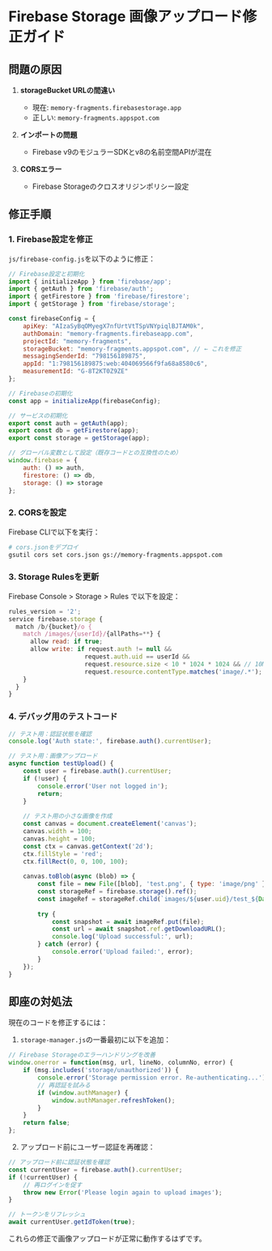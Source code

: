 # Firebase Storage 画像アップロード修正ガイド

## 問題の原因

1. **storageBucket URLの間違い**
   - 現在: `memory-fragments.firebasestorage.app`
   - 正しい: `memory-fragments.appspot.com`

2. **インポートの問題**
   - Firebase v9のモジュラーSDKとv8の名前空間APIが混在

3. **CORSエラー**
   - Firebase Storageのクロスオリジンポリシー設定

## 修正手順

### 1. Firebase設定を修正

`js/firebase-config.js`を以下のように修正：

```javascript
// Firebase設定と初期化
import { initializeApp } from 'firebase/app';
import { getAuth } from 'firebase/auth';
import { getFirestore } from 'firebase/firestore';
import { getStorage } from 'firebase/storage';

const firebaseConfig = {
    apiKey: "AIzaSyBqOMyegX7nfUrtVtTSpVNYpiqlBJTAM0k",
    authDomain: "memory-fragments.firebaseapp.com",
    projectId: "memory-fragments",
    storageBucket: "memory-fragments.appspot.com", // ← これを修正
    messagingSenderId: "798156189875",
    appId: "1:798156189875:web:404069566f9fa68a8580c6",
    measurementId: "G-8T2KT0Z9ZE"
};

// Firebaseの初期化
const app = initializeApp(firebaseConfig);

// サービスの初期化
export const auth = getAuth(app);
export const db = getFirestore(app);
export const storage = getStorage(app);

// グローバル変数として設定（既存コードとの互換性のため）
window.firebase = {
    auth: () => auth,
    firestore: () => db,
    storage: () => storage
};
```

### 2. CORSを設定

Firebase CLIで以下を実行：

```bash
# cors.jsonをデプロイ
gsutil cors set cors.json gs://memory-fragments.appspot.com
```

### 3. Storage Rulesを更新

Firebase Console > Storage > Rules で以下を設定：

```javascript
rules_version = '2';
service firebase.storage {
  match /b/{bucket}/o {
    match /images/{userId}/{allPaths=**} {
      allow read: if true;
      allow write: if request.auth != null && 
                     request.auth.uid == userId &&
                     request.resource.size < 10 * 1024 * 1024 && // 10MB以下
                     request.resource.contentType.matches('image/.*');
    }
  }
}
```

### 4. デバッグ用のテストコード

```javascript
// テスト用：認証状態を確認
console.log('Auth state:', firebase.auth().currentUser);

// テスト用：画像アップロード
async function testUpload() {
    const user = firebase.auth().currentUser;
    if (!user) {
        console.error('User not logged in');
        return;
    }
    
    // テスト用の小さな画像を作成
    const canvas = document.createElement('canvas');
    canvas.width = 100;
    canvas.height = 100;
    const ctx = canvas.getContext('2d');
    ctx.fillStyle = 'red';
    ctx.fillRect(0, 0, 100, 100);
    
    canvas.toBlob(async (blob) => {
        const file = new File([blob], 'test.png', { type: 'image/png' });
        const storageRef = firebase.storage().ref();
        const imageRef = storageRef.child(`images/${user.uid}/test_${Date.now()}.png`);
        
        try {
            const snapshot = await imageRef.put(file);
            const url = await snapshot.ref.getDownloadURL();
            console.log('Upload successful:', url);
        } catch (error) {
            console.error('Upload failed:', error);
        }
    });
}
```

## 即座の対処法

現在のコードを修正するには：

1. `storage-manager.js`の一番最初に以下を追加：

```javascript
// Firebase Storageのエラーハンドリングを改善
window.onerror = function(msg, url, lineNo, columnNo, error) {
    if (msg.includes('storage/unauthorized')) {
        console.error('Storage permission error. Re-authenticating...');
        // 再認証を試みる
        if (window.authManager) {
            window.authManager.refreshToken();
        }
    }
    return false;
};
```

2. アップロード前にユーザー認証を再確認：

```javascript
// アップロード前に認証状態を確認
const currentUser = firebase.auth().currentUser;
if (!currentUser) {
    // 再ログインを促す
    throw new Error('Please login again to upload images');
}

// トークンをリフレッシュ
await currentUser.getIdToken(true);
```

これらの修正で画像アップロードが正常に動作するはずです。